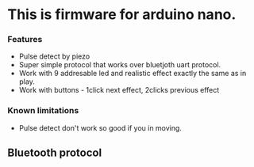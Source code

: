# This is firmware for arduino nano.
### Features
* Pulse detect by piezo
* Super simple protocol that works over bluetjoth uart protocol. 
* Work with 9 addresable led and realistic effect exactly the same as in play.
* Work with buttons - 1click next effect, 2clicks previous effect
### Known limitations
* Pulse detect don't work so good if you in moving.

## Bluetooth protocol

